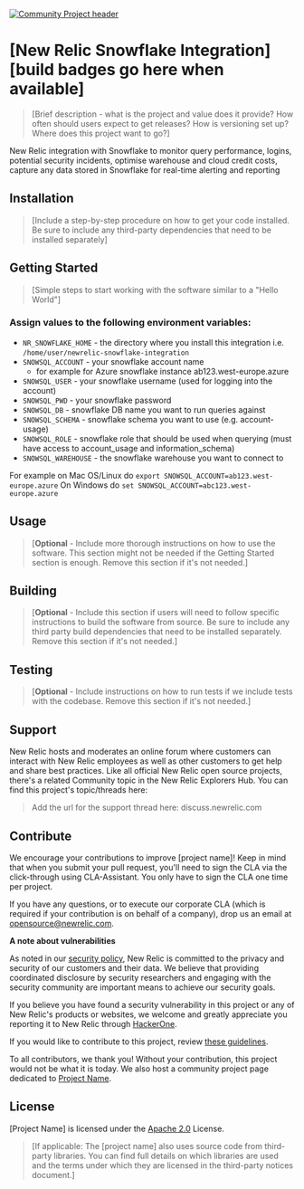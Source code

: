 [![Community Project header](https://github.com/newrelic/opensource-website/raw/master/src/images/categories/Community_Project.png)](https://opensource.newrelic.com/oss-category/#community-project)

# [New Relic Snowflake Integration] [build badges go here when available]

>[Brief description - what is the project and value does it provide? How often should users expect to get releases? How is versioning set up? Where does this project want to go?]
>
New Relic integration with Snowflake to monitor query performance, logins, potential security incidents, optimise warehouse and cloud credit costs, capture any data stored in Snowflake for real-time alerting and reporting

## Installation

> [Include a step-by-step procedure on how to get your code installed. Be sure to include any third-party dependencies that need to be installed separately]

## Getting Started
>[Simple steps to start working with the software similar to a "Hello World"]

### Assign values to the following environment variables:

- `NR_SNOWFLAKE_HOME` - the directory where you install this integration i.e. `/home/user/newrelic-snowflake-integration`
- `SNOWSQL_ACCOUNT` - your snowflake account name
  - for example for Azure snowflake instance ab123.west-europe.azure
- `SNOWSQL_USER` - your snowflake username (used for logging into the account)
- `SNOWSQL_PWD` - your snowflake password
- `SNOWSQL_DB` - snowflake DB name you want to run queries against
- `SNOWSQL_SCHEMA` - snowflake schema you want to use (e.g. account-usage)
- `SNOWSQL_ROLE` - snowflake role that should be used when querying (must have access to account_usage and information_schema)
- `SNOWSQL_WAREHOUSE` - the snowflake warehouse you want to connect to

For example on Mac OS/Linux do `export SNOWSQL_ACCOUNT=ab123.west-europe.azure`
On Windows do `set SNOWSQL_ACCOUNT=abc123.west-europe.azure`

## Usage
>[**Optional** - Include more thorough instructions on how to use the software. This section might not be needed if the Getting Started section is enough. Remove this section if it's not needed.]

## Building

>[**Optional** - Include this section if users will need to follow specific instructions to build the software from source. Be sure to include any third party build dependencies that need to be installed separately. Remove this section if it's not needed.]

## Testing

>[**Optional** - Include instructions on how to run tests if we include tests with the codebase. Remove this section if it's not needed.]

## Support

New Relic hosts and moderates an online forum where customers can interact with New Relic employees as well as other customers to get help and share best practices. Like all official New Relic open source projects, there's a related Community topic in the New Relic Explorers Hub. You can find this project's topic/threads here:

>Add the url for the support thread here: discuss.newrelic.com

## Contribute

We encourage your contributions to improve [project name]! Keep in mind that when you submit your pull request, you'll need to sign the CLA via the click-through using CLA-Assistant. You only have to sign the CLA one time per project.

If you have any questions, or to execute our corporate CLA (which is required if your contribution is on behalf of a company), drop us an email at opensource@newrelic.com.

**A note about vulnerabilities**

As noted in our [security policy](../../security/policy), New Relic is committed to the privacy and security of our customers and their data. We believe that providing coordinated disclosure by security researchers and engaging with the security community are important means to achieve our security goals.

If you believe you have found a security vulnerability in this project or any of New Relic's products or websites, we welcome and greatly appreciate you reporting it to New Relic through [HackerOne](https://hackerone.com/newrelic).

If you would like to contribute to this project, review [these guidelines](./CONTRIBUTING.md).

To all contributors, we thank you!  Without your contribution, this project would not be what it is today.  We also host a community project page dedicated to [Project Name](<LINK TO https://opensource.newrelic.com/projects/... PAGE>).

## License
[Project Name] is licensed under the [Apache 2.0](http://apache.org/licenses/LICENSE-2.0.txt) License.
>[If applicable: The [project name] also uses source code from third-party libraries. You can find full details on which libraries are used and the terms under which they are licensed in the third-party notices document.]
